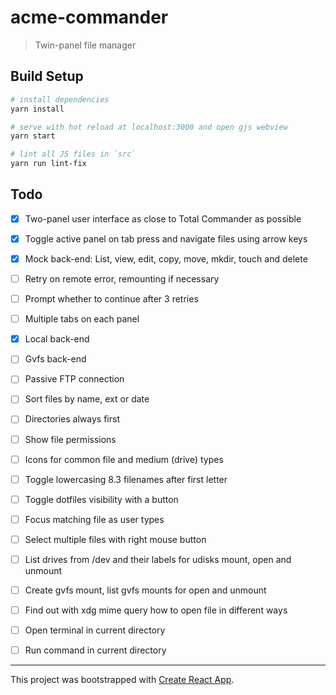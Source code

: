 # acme-commander

> Twin-panel file manager

## Build Setup

``` bash
# install dependencies
yarn install

# serve with hot reload at localhost:3000 and open gjs webview
yarn start

# lint all JS files in `src`
yarn run lint-fix
```

## Todo

- [x] Two-panel user interface as close to Total Commander as possible

- [x] Toggle active panel on tab press and navigate files using arrow keys

- [x] Mock back-end: List, view, edit, copy, move, mkdir, touch and delete

- [ ] Retry on remote error, remounting if necessary

- [ ] Prompt whether to continue after 3 retries

- [ ] Multiple tabs on each panel

- [x] Local back-end

- [ ] Gvfs back-end

- [ ] Passive FTP connection

- [ ] Sort files by name, ext or date

- [ ] Directories always first

- [ ] Show file permissions

- [ ] Icons for common file and medium (drive) types

- [ ] Toggle lowercasing 8.3 filenames after first letter

- [ ] Toggle dotfiles visibility with a button

- [ ] Focus matching file as user types

- [ ] Select multiple files with right mouse button

- [ ] List drives from /dev and their labels for udisks mount, open and unmount

- [ ] Create gvfs mount, list gvfs mounts for open and unmount

- [ ] Find out with xdg mime query how to open file in different ways

- [ ] Open terminal in current directory

- [ ] Run command in current directory

---

This project was bootstrapped with [Create React App](https://github.com/facebookincubator/create-react-app/blob/master/packages/react-scripts/template/README.md).
